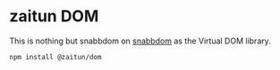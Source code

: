 # zaitun DOM

This is nothing but snabbdom on [snabbdom](https://github.com/paldepind/snabbdom/) as the Virtual DOM library.

```
npm install @zaitun/dom
```
